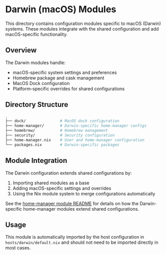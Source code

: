 # Darwin (macOS) Modules

This directory contains configuration modules specific to macOS (Darwin)
systems. These modules integrate with the shared configuration and add
macOS-specific functionality.

## Overview

The Darwin modules handle:

- macOS-specific system settings and preferences
- Homebrew package and cask management
- MacOS Dock configuration
- Platform-specific overrides for shared configurations

## Directory Structure

```sh
.
├── dock/               # MacOS dock configuration
├── home-manager/       # Darwin-specific home-manager configs
├── homebrew/           # Homebrew management
├── security/           # Security configuration
├── home-manager.nix    # User and home-manager configuration
└── packages.nix        # Darwin-specific packages
```

## Module Integration

The Darwin configuration extends shared configurations by:

1. Importing shared modules as a base
2. Adding macOS-specific settings and overrides
3. Using the Nix module system to merge configurations automatically

See the [home-manager module README](./home-manager/README.md) for details on
how the Darwin-specific home-manager modules extend shared configurations.

## Usage

This module is automatically imported by the host configuration in
`hosts/darwin/default.nix` and should not need to be imported directly in most
cases.
